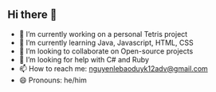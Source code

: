 ## Hi there 👋



- 🔭 I’m currently working on a personal Tetris project
- 🌱 I’m currently learning Java, Javascript, HTML, CSS
- 👯 I’m looking to collaborate on Open-source projects
- 🤔 I’m looking for help with C# and Ruby
- 📫 How to reach me: nguyenlebaoduyk12adv@gmail.com
- 😄 Pronouns: he/him
